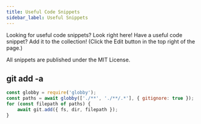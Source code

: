 ```yaml
---
title: Useful Code Snippets
sidebar_label: Useful Snippets
---
```


Looking for useful code snippets? Look right here! Have a useful code snippet? Add it to the collection! (Click the Edit button in the top right of the page.)

All snippets are published under the MIT License.

## git add -a

```js
const globby = require('globby');
const paths = await globby(['./**', './**/.*'], { gitignore: true });
for (const filepath of paths) {
    await git.add({ fs, dir, filepath });
}
```
